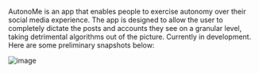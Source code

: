 AutonoMe is an app that enables people to exercise autonomy over their social media experience. The app is designed to allow the user to completely dictate the posts and accounts they see on a granular level, taking detrimental algorithms out of the picture. Currently in development. Here are some preliminary snapshots below:

![image](https://github.com/SatvikSrinivas/AutonoMe/assets/86940601/d8c2e0ad-a61a-46a1-a260-c024bb6655ae)

